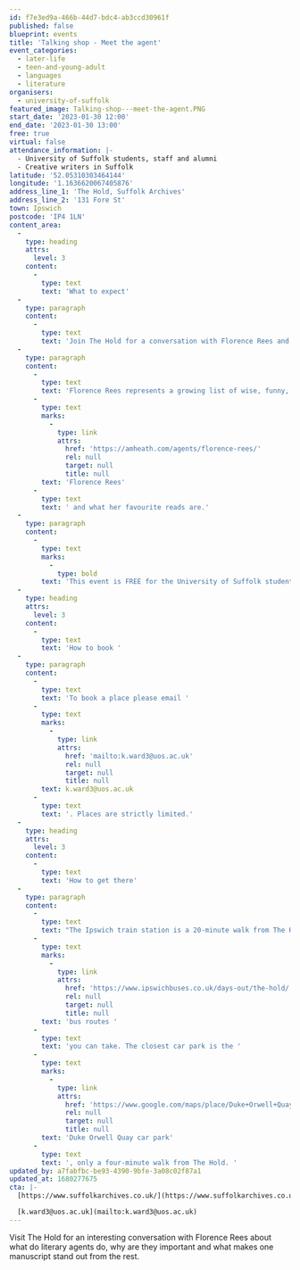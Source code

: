```yaml
---
id: f7e3ed9a-466b-44d7-bdc4-ab3ccd30961f
published: false
blueprint: events
title: 'Talking shop - Meet the agent'
event_categories:
  - later-life
  - teen-and-young-adult
  - languages
  - literature
organisers:
  - university-of-suffolk
featured_image: Talking-shop---meet-the-agent.PNG
start_date: '2023-01-30 12:00'
end_date: '2023-01-30 13:00'
free: true
virtual: false
attendance_information: |-
  - University of Suffolk students, staff and alumni
  - Creative writers in Suffolk
latitude: '52.05310303464144'
longitude: '1.1636620067405876'
address_line_1: 'The Hold, Suffolk Archives'
address_line_2: '131 Fore St'
town: Ipswich
postcode: 'IP4 1LN'
content_area:
  -
    type: heading
    attrs:
      level: 3
    content:
      -
        type: text
        text: 'What to expect'
  -
    type: paragraph
    content:
      -
        type: text
        text: 'Join The Hold for a conversation with Florence Rees and learn more about who literary agents are, what they do, and their role in publishing books.'
  -
    type: paragraph
    content:
      -
        type: text
        text: 'Florence Rees represents a growing list of wise, funny, and heart-breaking fiction and nonfiction authors, including Jaspreet Kaur, BROWN GIRL LIKE ME; Rachel Thompson, ROUGH; and Philip Ellis, LOVE & OTHER SCAMS. Florence started her career as an assistant at A.M. Heath and she is now one of the Bookseller’s 2022 Rising Stars. Find out more about '
      -
        type: text
        marks:
          -
            type: link
            attrs:
              href: 'https://amheath.com/agents/florence-rees/'
              rel: null
              target: null
              title: null
        text: 'Florence Rees'
      -
        type: text
        text: ' and what her favourite reads are.'
  -
    type: paragraph
    content:
      -
        type: text
        marks:
          -
            type: bold
        text: 'This event is FREE for the University of Suffolk students, staff and alumni, as well as, for creative writers in Suffolk.'
  -
    type: heading
    attrs:
      level: 3
    content:
      -
        type: text
        text: 'How to book '
  -
    type: paragraph
    content:
      -
        type: text
        text: 'To book a place please email '
      -
        type: text
        marks:
          -
            type: link
            attrs:
              href: 'mailto:k.ward3@uos.ac.uk'
              rel: null
              target: null
              title: null
        text: k.ward3@uos.ac.uk
      -
        type: text
        text: '. Places are strictly limited.'
  -
    type: heading
    attrs:
      level: 3
    content:
      -
        type: text
        text: 'How to get there'
  -
    type: paragraph
    content:
      -
        type: text
        text: "The Ipswich train station is a 20-minute walk from The Hold and if you're traveling by bus, check out the "
      -
        type: text
        marks:
          -
            type: link
            attrs:
              href: 'https://www.ipswichbuses.co.uk/days-out/the-hold/'
              rel: null
              target: null
              title: null
        text: 'bus routes '
      -
        type: text
        text: 'you can take. The closest car park is the '
      -
        type: text
        marks:
          -
            type: link
            attrs:
              href: 'https://www.google.com/maps/place/Duke+Orwell+Quay+car+park/@52.0509309,1.1620521,17z/data=!3m1!4b1!4m5!3m4!1s0x47d99f871a4b3a97:0x39cb00398149fbd3!8m2!3d52.0509309!4d1.1641632'
              rel: null
              target: null
              title: null
        text: 'Duke Orwell Quay car park'
      -
        type: text
        text: ', only a four-minute walk from The Hold. '
updated_by: a7fabfbc-be93-4390-9bfe-3a08c02f87a1
updated_at: 1680277675
cta: |-
  [https://www.suffolkarchives.co.uk/](https://www.suffolkarchives.co.uk/)

  [k.ward3@uos.ac.uk](mailto:k.ward3@uos.ac.uk)
---
```

Visit The Hold for an interesting conversation with Florence Rees about what do literary agents do, why are they important and what makes one manuscript stand out from the rest.